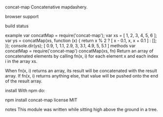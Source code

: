 concat-map
Concatenative mapdashery.

browser support

build status

example
var concatMap = require('concat-map');
var xs = [ 1, 2, 3, 4, 5, 6 ];
var ys = concatMap(xs, function (x) {
    return x % 2 ? [ x - 0.1, x, x + 0.1 ] : [];
});
console.dir(ys);
[ 0.9, 1, 1.1, 2.9, 3, 3.1, 4.9, 5, 5.1 ]
methods
var concatMap = require('concat-map')
concatMap(xs, fn)
Return an array of concatenated elements by calling fn(x, i) for each element x and each index i in the array xs.

When fn(x, i) returns an array, its result will be concatenated with the result array. If fn(x, i) returns anything else, that value will be pushed onto the end of the result array.

install
With npm do:

npm install concat-map
license
MIT

notes
This module was written while sitting high above the ground in a tree.
